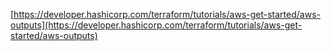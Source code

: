 
[https://developer.hashicorp.com/terraform/tutorials/aws-get-started/aws-outputs](https://developer.hashicorp.com/terraform/tutorials/aws-get-started/aws-outputs)